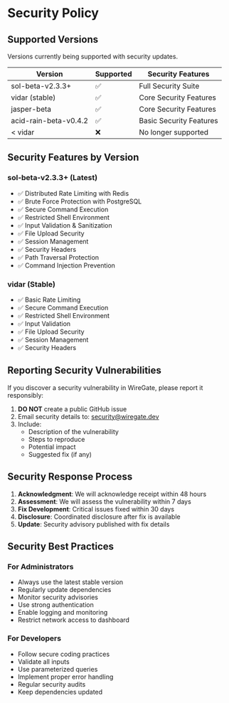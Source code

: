 # Security Policy

## Supported Versions
Versions currently being supported with security updates.

| Version | Supported          | Security Features |
| ------- | ------------------ | ----------------- |
| sol-beta-v2.3.3+ | :white_check_mark: | Full Security Suite |
| vidar (stable) | :white_check_mark: | Core Security Features |
| jasper-beta | :white_check_mark: | Core Security Features |
| acid-rain-beta-v0.4.2 | :white_check_mark: | Basic Security Features |
| < vidar | :x: | No longer supported |

## Security Features by Version

### sol-beta-v2.3.3+ (Latest)
- ✅ Distributed Rate Limiting with Redis
- ✅ Brute Force Protection with PostgreSQL
- ✅ Secure Command Execution
- ✅ Restricted Shell Environment
- ✅ Input Validation & Sanitization
- ✅ File Upload Security
- ✅ Session Management
- ✅ Security Headers
- ✅ Path Traversal Protection
- ✅ Command Injection Prevention

### vidar (Stable)
- ✅ Basic Rate Limiting
- ✅ Secure Command Execution
- ✅ Restricted Shell Environment
- ✅ Input Validation
- ✅ File Upload Security
- ✅ Session Management
- ✅ Security Headers

## Reporting Security Vulnerabilities

If you discover a security vulnerability in WireGate, please report it responsibly:

1. **DO NOT** create a public GitHub issue
2. Email security details to: security@wiregate.dev
3. Include:
   - Description of the vulnerability
   - Steps to reproduce
   - Potential impact
   - Suggested fix (if any)

## Security Response Process

1. **Acknowledgment**: We will acknowledge receipt within 48 hours
2. **Assessment**: We will assess the vulnerability within 7 days
3. **Fix Development**: Critical issues fixed within 30 days
4. **Disclosure**: Coordinated disclosure after fix is available
5. **Update**: Security advisory published with fix details

## Security Best Practices

### For Administrators
- Always use the latest stable version
- Regularly update dependencies
- Monitor security advisories
- Use strong authentication
- Enable logging and monitoring
- Restrict network access to dashboard

### For Developers
- Follow secure coding practices
- Validate all inputs
- Use parameterized queries
- Implement proper error handling
- Regular security audits
- Keep dependencies updated

